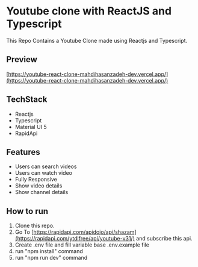 ﻿# Youtube clone with ReactJS and Typescript
This Repo Contains a Youtube Clone made using Reactjs and Typescript.
## Preview
[https://youtube-react-clone-mahdihasanzadeh-dev.vercel.app/](https://youtube-react-clone-mahdihasanzadeh-dev.vercel.app/)
## TechStack
- Reactjs
- Typescript
- Material UI 5
- RapidApi
## Features
- Users can search videos
- Users can watch video
- Fully Responsive
- Show video details
- Show channel details

## How to run
1. Clone this repo.
2. Go To [https://rapidapi.com/apidojo/api/shazam](https://rapidapi.com/ytdlfree/api/youtube-v31/) and subscribe this api.
3. Create .env file and fill variable base .env.example file
4. run "npm install" command
5. run "npm run dev" command
